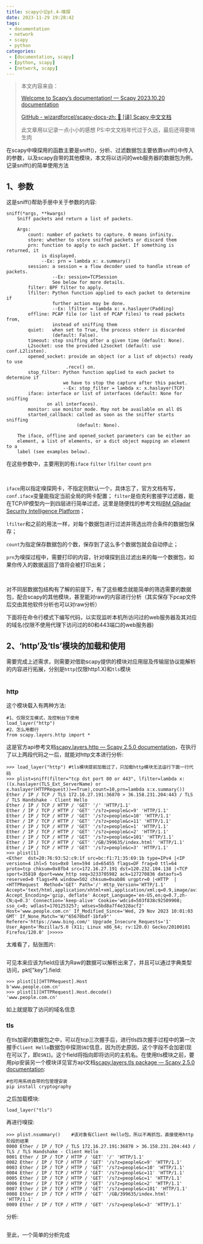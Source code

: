 ```yaml
---
title: scapy小记pt.4-嗅探
date: 2023-11-29 19:28:42
tags:
 - documentation
 - network
 - scapy 
 - python
categories:
 - [documentation, scapy]
 - [python, scapy]
 - [network, scapy]
---
```


> 本文内容来自：
> 
> [Welcome to Scapy’s documentation! &mdash; Scapy 2023.10.20 documentation](https://scapy.readthedocs.io/en/latest)
> 
> [GitHub - wizardforcel/scapy-docs-zh: :book: [译] Scapy 中文文档](https://github.com/wizardforcel/scapy-docs-zh)
> 
> 此文章用以记录一点小小的感想
> PS:中文文档年代过于久远，最后还得要啃生肉

在scapy中嗅探用的函数主要是sniff()，分析、过滤数据包主要依靠sniff()中传入的参数，以及scapy自带的其他模块，本文将以访问的web服务器的数据包为例，记录sniff()的简单使用方法

## 1、参数

这是sniff()帮助手册中关于参数的内容:

```
sniff(*args, **kwargs)
    Sniff packets and return a list of packets.

    Args:
        count: number of packets to capture. 0 means infinity.
        store: whether to store sniffed packets or discard them
        prn: function to apply to each packet. If something is returned, it
             is displayed.
             --Ex: prn = lambda x: x.summary()
        session: a session = a flow decoder used to handle stream of packets.
                 --Ex: session=TCPSession
                 See below for more details.
        filter: BPF filter to apply.
        lfilter: Python function applied to each packet to determine if
                 further action may be done.
                 --Ex: lfilter = lambda x: x.haslayer(Padding)
        offline: PCAP file (or list of PCAP files) to read packets from,
                 instead of sniffing them
        quiet:   when set to True, the process stderr is discarded
                 (default: False).
        timeout: stop sniffing after a given time (default: None).
        L2socket: use the provided L2socket (default: use conf.L2listen).
        opened_socket: provide an object (or a list of objects) ready to use
                      .recv() on.
        stop_filter: Python function applied to each packet to determine if
                     we have to stop the capture after this packet.
                     --Ex: stop_filter = lambda x: x.haslayer(TCP)
        iface: interface or list of interfaces (default: None for sniffing
               on all interfaces).
        monitor: use monitor mode. May not be available on all OS
        started_callback: called as soon as the sniffer starts sniffing
                          (default: None).

    The iface, offline and opened_socket parameters can be either an
    element, a list of elements, or a dict object mapping an element to a
    label (see examples below).
```

在这些参数中，主要用到的有`iface` `filter` `lfilter` `count` `prn` <br>

<br>

`iface`用以指定嗅探网卡，不指定则默认一个，具体忘了，官方文档有写，`conf.iface`变量能指定当前全局的网卡配置；
`filter`是伯克利套接字过滤器，能在TCP/IP模型内一到四层进行简单过滤，这里是随便找的参考文档[IBM QRadar Security Intelligence Platform](https://www.ibm.com/docs/en/qsip/7.4?topic=queries-berkeley-packet-filters)；

`lfilter`和之前的用法一样，对每个数据包进行过滤并筛选出符合条件的数据包保存；

`count`为指定保存数据包的个数，保存到了这么多个数据包就会自动停止；

`prn`为嗅探过程中，需要打印的内容，针对嗅探到且过滤出来的每一个数据包，如果你传入的数据返回了值将会被打印出来；<br>

<br>

对不同层数据包结构有了解的前提下，有了这些概念就能简单的筛选需要的数据包，配合scapy的其他模块，甚至能对raw的内容进行分析（其实保存下pcap文件后交由其他软件分析也可以对raw分析）

下面将在命令行模式下编写代码，以实现监听本机所访问过的web服务器及其对应的域名(仅限不使用代理下访问过的80和443端口的web服务器)

## 2、‘http’及‘tls’模块的加载和使用

需要完成上述需求，则需要对借助scapy提供的模块对应用层及传输层协议能解析的内容进行拓展，分别是`http`(仅限http1.X)和`tls`模块<br><br>

### http

这个模块载入有两种方法:

```
#1、仅限交互模式，及控制台下使用
load_layer("http")
#2、怎么用都行
from scapy.layers.http import *
```

这是官方api参考文档[scapy.layers.http &mdash; Scapy 2.5.0 documentation](https://scapy.readthedocs.io/en/latest/api/scapy.layers.http.html)，在执行了以上两段代码之一后，就能对http文本进行分析:

```
>>> load_layer("http") #tls模块提前加载过了，只加载http模块无法运行下面一行代码
>>> plist=sniff(filter="tcp dst port 80 or 443", lfilter=lambda x:((x.haslayer(TLS_Ext_ServerName) or x.haslayer(HTTPRequest))==True),count=10,prn=lambda x:x.summary())
Ether / IP / TCP / TLS 172.16.27.191:36870 > 36.158.231.204:443 / TLS / TLS Handshake - Client Hello
Ether / IP / TCP / HTTP / 'GET' '/' 'HTTP/1.1'
Ether / IP / TCP / HTTP / 'GET' '/s?z=people&c=9' 'HTTP/1.1'
Ether / IP / TCP / HTTP / 'GET' '/s?z=people&c=10' 'HTTP/1.1'
Ether / IP / TCP / HTTP / 'GET' '/s?z=people&c=11' 'HTTP/1.1'
Ether / IP / TCP / HTTP / 'GET' '/s?z=people&c=1' 'HTTP/1.1'
Ether / IP / TCP / HTTP / 'GET' '/s?z=people&c=2' 'HTTP/1.1'
Ether / IP / TCP / HTTP / 'GET' '/s?z=people&c=101' 'HTTP/1.1'
Ether / IP / TCP / HTTP / 'GET' '/GB/399635/index.html' 'HTTP/1.1'
Ether / IP / TCP / HTTP / 'GET' '/s?z=people&c=3' 'HTTP/1.1'
>>> plist[1]
<Ether  dst=20:76:93:52:c9:1f src=bc:f1:71:35:69:1b type=IPv4 |<IP  version=4 ihl=5 tos=0x0 len=594 id=65455 flags=DF frag=0 ttl=64 proto=tcp chksum=0x8fb4 src=172.16.27.191 dst=120.232.104.138 |<TCP  sport=35810 dport=www_http seq=3233705982 ack=127270836 dataofs=5 reserved=0 flags=PA window=502 chksum=0xab86 urgptr=0 |<HTTP  |<HTTPRequest  Method='GET' Path='/' Http_Version='HTTP/1.1' Accept='text/html,application/xhtml+xml,application/xml;q=0.9,image/avif,image/webp,*/*;q=0.8' Accept_Encoding='gzip, deflate' Accept_Language='en-US,en;q=0.7,zh-CN;q=0.3' Connection='keep-alive' Cookie='wdcid=503f838c92509908; sso_c=0; wdlast=1701253257; wdses=5bd8a7f4e328acf2' Host='www.people.com.cn' If_Modified_Since='Wed, 29 Nov 2023 10:01:03 GMT' If_None_Match='W/"65670bdf-1bfa9"' Referer='https://www.bing.com/' Upgrade_Insecure_Requests='1' User_Agent='Mozilla/5.0 (X11; Linux x86_64; rv:120.0) Gecko/20100101 Firefox/120.0' |>>>>>
```

太难看了，贴张图片:

<img title="" src="https://dlink.host/1drv/aHR0cHM6Ly8xZHJ2Lm1zL2kvcyFBckVNT01Ec2ZXcEdmZ2NDMEdTZUNVZzN2dTQ_ZT1ESTFnTE8.png" alt="" >

可见本来应该为field应该为Raw的数据可以解析出来了，并且可以通过字典类型访问，pkt["key"].field:

```
>>> plist[1][HTTPRequest].Host
b'www.people.com.cn'
>>> plist[1][HTTPRequest].Host.decode()
'www.people.com.cn'
```

如上就提取了访问的域名信息

### tls

在tls加密的数据包之中，可以在tcp三次握手后，进行tls四次握手过程中的第一次握手`Client Hello`数据包中探测`SNI`信息，因为历史原因，这个字段不会加密(现在可以了，即`ESNI`)。这个field将指向即将访问的主机名。在使用tls模块之前，要用pip安装另一个模块详见官方api文档[scapy.layers.tls package — Scapy 2.5.0 documentation](https://scapy.readthedocs.io/en/latest/api/scapy.layers.tls.html#module-scapy.layers.tls):

```
#也可用系统自带的包管理安装
pip install cryptography
```

之后加载模块:

`load_layer("tls")`

再进行嗅探:

```
>>> plist.nsummary()    #该对象有Client Hello包，所以不再抓包，直接使用http阶段的结果
0000 Ether / IP / TCP / TLS 172.16.27.191:36870 > 36.158.231.204:443 / TLS / TLS Handshake - Client Hello
0001 Ether / IP / TCP / HTTP / 'GET' '/' 'HTTP/1.1'
0002 Ether / IP / TCP / HTTP / 'GET' '/s?z=people&c=9' 'HTTP/1.1'
0003 Ether / IP / TCP / HTTP / 'GET' '/s?z=people&c=10' 'HTTP/1.1'
0004 Ether / IP / TCP / HTTP / 'GET' '/s?z=people&c=11' 'HTTP/1.1'
0005 Ether / IP / TCP / HTTP / 'GET' '/s?z=people&c=1' 'HTTP/1.1'
0006 Ether / IP / TCP / HTTP / 'GET' '/s?z=people&c=2' 'HTTP/1.1'
0007 Ether / IP / TCP / HTTP / 'GET' '/s?z=people&c=101' 'HTTP/1.1'
0008 Ether / IP / TCP / HTTP / 'GET' '/GB/399635/index.html' 'HTTP/1.1'
0009 Ether / IP / TCP / HTTP / 'GET' '/s?z=people&c=3' 'HTTP/1.1'
```

分析:

<img title="" src="https://dlink.host/1drv/aHR0cHM6Ly8xZHJ2Lm1zL2kvcyFBckVNT01Ec2ZXcEdmMUxycDZmVDg1Zmpyckk_ZT1zZjFUbHo.png" alt="">

至此，一个简单的分析完成
